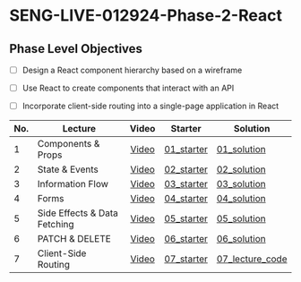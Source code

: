 # SENG-LIVE-012924-Phase-2-React
## Phase Level Objectives
- [ ] Design a React component hierarchy based on a wireframe
- [ ] Use React to create components that interact with an API
- [ ] Incorporate client-side routing into a single-page application in React


|No. | Lecture                          | Video 	| Starter 	| Solution 	|
|----|------------------------------	|:-----:	|--------	|---------	|
|1 | Components & Props               |[Video](https://www.youtube.com/watch?v=QWSYiV6Lxv0)|[01_starter](https://github.com/RikkuX491/EAST-SE-012924-Phase-2/tree/01_starter)|[01_solution](https://github.com/RikkuX491/EAST-SE-012924-Phase-2/tree/01_solution)|
|2 | State & Events                   |[Video](https://www.youtube.com/watch?v=qgYaZ9eHtzE)|[02_starter](https://github.com/RikkuX491/EAST-SE-012924-Phase-2/tree/02_starter)|[02_solution](https://github.com/RikkuX491/EAST-SE-012924-Phase-2/tree/02_solution)|
|3 | Information Flow                 |[Video](https://www.youtube.com/watch?v=dF1Gd8LdoC4)|[03_starter](https://github.com/RikkuX491/EAST-SE-012924-Phase-2/tree/03_starter)|[03_solution](https://github.com/RikkuX491/EAST-SE-012924-Phase-2/tree/03_solution)|
|4 | Forms                            |[Video](https://www.youtube.com/watch?v=BmxGbeUObns)|[04_starter](https://github.com/RikkuX491/EAST-SE-012924-Phase-2/tree/04_starter)|[04_solution](https://github.com/RikkuX491/EAST-SE-012924-Phase-2/tree/04_solution)|
|5 | Side Effects & Data Fetching     |[Video](https://www.youtube.com/watch?v=VZkFbVsDwVA)|[05_starter](https://github.com/RikkuX491/EAST-SE-012924-Phase-2/tree/05_starter)|[05_solution](https://github.com/RikkuX491/EAST-SE-012924-Phase-2/tree/05_solution)|
|6 | PATCH & DELETE                   |[Video](https://www.youtube.com/watch?v=53fX_FY8gsg)|[06_starter](https://github.com/RikkuX491/EAST-SE-012924-Phase-2/tree/06_starter)|[06_solution](https://github.com/RikkuX491/EAST-SE-012924-Phase-2/tree/06_solution)|
|7 | Client-Side Routing              |[Video](https://www.youtube.com/watch?v=40Z1sC6iLuY)|[07_starter](https://github.com/RikkuX491/EAST-SE-012924-Phase-2/tree/07_starter)|[07_lecture_code](https://github.com/RikkuX491/EAST-SE-012924-Phase-2/tree/07_lecture_code)|
